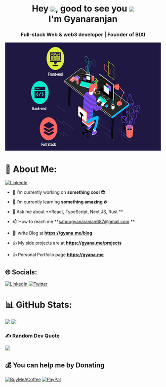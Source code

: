 <h1 align="center">Hey <img src="https://raw.githubusercontent.com/MartinHeinz/MartinHeinz/master/wave.gif" width="30px">, good to see you <img src="https://emojis.slackmojis.com/emojis/images/1531849430/4246/blob-sunglasses.gif?1531849430" width="30"/><br />I'm Gyanaranjan</h1>
<h3 align="center">Full-stack Web & web3 developer | Founder of BIXI </h3>
<p align="center"><img src="githubbanner.gif" width="700" height="350"  /></p>


# 💫 About Me:

[![LinkedIn](https://img.shields.io/badge/LinkedIn-%230077B5.svg?logo=linkedin&logoColor=white)](https://linkedin.com/in/gyanaranjan-sahoo-33199023b) 
- 🔭 I’m currently working on **something cool 😎**

- 🌱 I’m currently learning **something amazing 🔥**
- 💬 Ask me about **React, TypeScript, Next JS, Rust **
- 📫 How to reach me **sahoogyanaranjan687@gmail.com **
- 🚀I write Blog at **https://gyana.me/blog**
- 👍 My side projects are at **https://gyana.me/projects**
- 👍 Personal Portfolio page **https://gyana.me**


## 🌐 Socials:
[![LinkedIn](https://img.shields.io/badge/LinkedIn-%230077B5.svg?logo=linkedin&logoColor=white)](https://linkedin.com/in/gyanaranjan-sahoo-33199023b) [![Twitter](https://img.shields.io/badge/Twitter-%231DA1F2.svg?logo=Twitter&logoColor=white)](https://twitter.com/gyanaranjan_dev) 

# 📊 GitHub Stats:

![](https://github-readme-streak-stats.herokuapp.com/?user=gyanaranjans&theme=dark&hide_border=true)
![](https://github-readme-stats.vercel.app/api/top-langs/?username=gyanaranjans&theme=dark&hide_border=true&include_all_commits=true&count_private=true&layout=compact) 

### ✍️ Random Dev Quote
![](https://quotes-github-readme.vercel.app/api?type=horizontal&theme=radical)

  ## 💰 You can help me by Donating
  [![BuyMeACoffee](https://img.shields.io/badge/Buy%20Me%20a%20Coffee-ffdd00?style=for-the-badge&logo=buy-me-a-coffee&logoColor=black)](https://buymeacoffee.com/gyanaranjan) [![PayPal](https://img.shields.io/badge/PayPal-00457C?style=for-the-badge&logo=paypal&logoColor=white)](https://paypal.me/gyanar25) 

  
<!-- Proudly created by Gyana ( http://gyana.me ) -->
  
